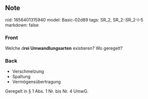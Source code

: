 ## Note
nid: 1656401315940
model: Basic-02d89
tags: SR_2, SR_2::SR_2-I-5
markdown: false

### Front
Welche d<b>rei Umwandlungsarten</b> existieren? Wo geregelt?

### Back
<ul>
  <li>Verschmelzung
  <li>Spaltung
  <li>Vermögensübertragung
</ul>
<div>
  Geregelt in § 1 Abs. 1 Nr. bis Nr. 4 UmwG.
</div>
